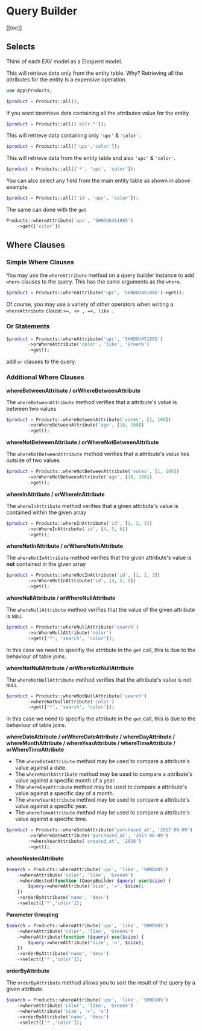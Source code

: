 # Query Builder

[[toc]]

## Selects

Think of each EAV model as a Eloquent model.

This will retrieve data only from the entity table. Why? Retrieving all the attributes for the entity is a expensive operation.

```php
use App\Products;

$product = Products::all();
```

If you want toretrieve data containing all the attributes value for the entity.

```php
$product = Products::all(['attr.*']);
```

This will retrieve data containing only `'upc'` & `'color'`.
```php
$product = Products::all(['upc','color']);
```

This will retrieve data from the entity table and also `'upc'` & `'color'`.
```php
$product = Products::all(['*', 'upc', 'color']);
```

You can also select any field from the main entity table as shown in above example.
```php
$product = Products::all(['id', 'upc', 'color']);
```

The same can done with the `get` 

```php
Products::whereAttribute('upc', 'SHNDUU451885')
	->get(['color'])
```

## Where Clauses

### Simple Where Clauses

You may use the `whereAttribute` method on a query builder instance to add `where` clauses to the query. This has the same arguments as the `where`.

```php
$product = Products::whereAttribute('upc', 'SHNDUU451885')->get();
```

Of course, you may use a variety of other operators when writing a `whereAttribute` clause ```>=, <> , =<, like ```.


### Or Statements

```php
$product = Products::whereAttribute('upc', 'SHNDUU451885')
    	->orWhereAttribute('color', 'like', 'Green%')
        ->get();
```

add `or` clauses to the query.


### Additional Where Clauses

**whereBetweenAttribute / orWhereBetweenAttribute**

The `whereBetweenAttribute` method verifies that a attribute's value is between two values

```php
$product = Products::whereBetweenAttribute('votes', [1, 100])
    	->orWhereBetweenAttribute('age', [18, 100])
        ->get();
```

**whereNotBetweenAttribute / orWhereNotBetweenAttribute**

The `whereNotBetweenAttribute` method verifies that a attribute's value lies outside of two values

```php
$product = Products::whereNotBetweenAttribute('votes', [1, 100])
    	->orWhereNotBetweenAttribute('age', [18, 100])
        ->get();
```

**whereInAttribute / orWhereInAttribute**

The `whereInAttribute` method verifies that a given attribute's value is contained within the given array

```php
$product = Products::whereInAttribute('id', [1, 2, 3])
    	->orWhereInAttribute('id', [4, 5, 6])
        ->get();
```

**whereNotInAttribute / orWhereNotInAttribute**

The `whereNotInAttribute` method verifies that the given attribute's value is **not** contained in the given array

```php
$product = Products::whereNotInAttribute('id', [1, 2, 3])
    	->orWhereNotInAttribute('id', [4, 5, 6])
        ->get();
```


**whereNullAttribute / orWhereNullAttribute**

The `whereNullAttribute` method verifies that the value of the given attribute is `NULL`

```php
$product = Products::whereNullAttribute('search')
    	->orWhereNullAttribute('color')
        ->get(['*', 'search', 'color']);
```

In this case we need to specifiy the attribute in the `get` call, this is due to the behaviour of table joins.


**whereNotNullAttribute / orWhereNotNullAttribute**

The `whereNotNullAttribute` method verifies that the attribute's value is not `NULL`

```php
$product = Products::whereNotNullAttribute('search')
    	->whereNotNullAttribute('color')
        ->get(['*', 'search', 'color']);
```

In this case we need to specifiy the attribute in the `get` call, this is due to the behaviour of table joins.

**whereDateAttribute / orWhereDateAttribute / whereDayAttribute / whereMonthAttribute / whereYearAttribute / whereTimeAttribute / orWhereTimeAttribute**

- The `whereDateAttribute` method may be used to compare a attribute's value against a date.
- The `whereMonthAttribute` method may be used to compare a attribute's value against a specific month of a year.
- The `whereDayAttribute` method may be used to compare a attribute's value against a specific day of a month.
- The `whereYearAttribute` method may be used to compare a attribute's value against a specific year.
- The `whereTimeAttribute` method may be used to compare a attribute's value against a specific time.


```php
$product = Products::whereDateAttribute('purchased_at', '2017-08-09')
    	->orWhereDateAttribute('purchased_at', '2017-08-09')
    	->whereYearAttribute('created_at', '2016')
        ->get();
```


**whereNestedAttribute**

```php
$search = Products::whereAttribute('upc', 'like', 'SHNDUU%')
	->whereAttribute('color', 'like', 'Green%')
	->whereNested(function (QueryBuilder $query) use($size) {
		$query->whereAttribute('size', '=', $size);
	})	
	->orderByAttribute('name', 'desc')
	->select(['*','color']);
```

**Parameter Grouping**

```php
$search = Products::whereAttribute('upc', 'like', 'SHNDUU%')
	->whereAttribute('color', 'like', 'Green%')
	->whereAttribute(function ($query) use($size) {
		$query->whereAttribute('size', '=', $size);
	})	
	->orderByAttribute('name', 'desc')
	->select(['*','color']);
```


**orderByAttribute**

The `orderByAttribute` method allows you to sort the result of the query by a given attribute. 

```php
$search = Products::whereAttribute('upc', 'like', 'SHNDUU%')
	->whereAttribute('color', 'like', 'Green%')
	->whereAttribute('size', '=', 's')
	->orderByAttribute('name', 'desc')
	->select(['*','color']);
```

